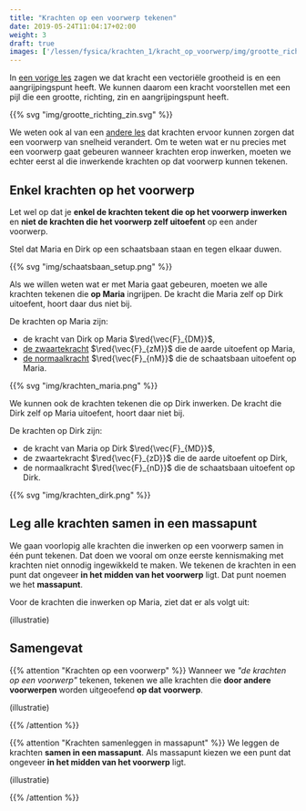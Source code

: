 ```yaml
---
title: "Krachten op een voorwerp tekenen"
date: 2019-05-24T11:04:17+02:00
weight: 3
draft: true
images: ['/lessen/fysica/krachten_1/kracht_op_voorwerp/img/grootte_richting_zin.png', '/lessen/fysica/krachten_1/kracht_op_voorwerp/img/schaatsbaan_setup.png', '/lessen/fysica/krachten_1/kracht_op_voorwerp/img/krachten_maria.png', '/lessen/fysica/krachten_1/kracht_op_voorwerp/img/krachten_dirk.png']
---
```


In [een vorige les](../krachtvector) zagen we dat kracht een vectoriële
grootheid is en een aangrijpingspunt heeft. We kunnen daarom een kracht voorstellen met een pijl die een
grootte, richting, zin en
aangrijpingspunt
heeft.

{{% svg "img/grootte_richting_zin.svg" %}}

We weten ook al van een [andere les](../intro) dat krachten ervoor kunnen zorgen dat een voorwerp van snelheid verandert. Om te weten wat er nu precies met een voorwerp gaat gebeuren wanneer krachten erop
inwerken, moeten we echter eerst al die inwerkende krachten op dat voorwerp kunnen tekenen.

## Enkel krachten op het voorwerp

Let wel op dat je **enkel de
krachten tekent die op het voorwerp inwerken** en **niet de krachten die het
voorwerp zelf uitoefent** op een ander voorwerp.

Stel dat Maria en Dirk op een schaatsbaan staan en tegen elkaar duwen.

{{% svg "img/schaatsbaan_setup.png" %}}

Als we willen weten wat er met Maria gaat gebeuren, moeten we alle krachten
tekenen die **op Maria** ingrijpen. De kracht die Maria zelf op Dirk uitoefent,
hoort daar dus niet bij.

De krachten op Maria zijn:

* de kracht van Dirk op Maria $\red{\vec{F}_{DM}}$,
* [de zwaartekracht](../zwaartekracht) $\red{\vec{F}_{zM}}$  die de aarde uitoefent
op Maria,
* [de normaalkracht](../normaalkracht) $\red{\vec{F}_{nM}}$ die de schaatsbaan
uitoefent op Maria.

{{% svg "img/krachten_maria.png" %}}

We kunnen ook de krachten tekenen die op Dirk inwerken. De kracht die Dirk zelf op
Maria uitoefent, hoort daar niet bij.

De krachten op Dirk zijn:

* de kracht van Maria op Dirk $\red{\vec{F}_{MD}}$,
* de zwaartekracht $\red{\vec{F}_{zD}}$ die de aarde uitoefent op Dirk,
* de normaalkracht $\red{\vec{F}_{nD}}$ die de schaatsbaan uitoefent op Dirk.

{{% svg "img/krachten_dirk.png" %}}

## Leg alle krachten samen in een massapunt

We gaan voorlopig alle krachten die inwerken op een voorwerp samen in één punt tekenen. Dat doen we vooral om onze eerste kennismaking met krachten niet onnodig ingewikkeld te maken. We tekenen de krachten in een punt dat ongeveer **in het midden van het voorwerp** ligt. Dat punt noemen we het **massapunt**.

Voor de krachten die inwerken op Maria, ziet dat er als volgt uit:

(illustratie)

## Samengevat

{{% attention "Krachten op een voorwerp" %}}
Wanneer we *"de krachten op een voorwerp"* tekenen, tekenen we alle krachten
die **door andere voorwerpen** worden uitgeoefend **op dat voorwerp**.

(illustratie)

{{% /attention %}}

{{% attention "Krachten samenleggen in massapunt" %}}
We leggen de krachten **samen in een massapunt**. Als massapunt kiezen we een punt dat ongeveer **in het midden van het voorwerp** ligt.

(illustratie)

{{% /attention %}}
